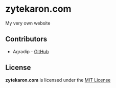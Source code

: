 # zytekaron.com
My very own website

## Contributors
- Agradip - [GitHub](https://github.com/gradippp)

## License
**zytekaron.com** is licensed under the [MIT License](./LICENSE)
